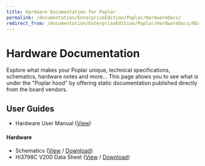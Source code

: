 ```yaml
---
title: Hardware Documentation for Poplar
permalink: /documentation/EnterpriseEdition/Poplar/HardwareDocs/
redirect_from: /documentation/EnterpriseEdition/Poplar/HardwareDocs/README.md/
---
```

# Hardware Documentation

Explore what makes your Poplar unique, technical specifications, schematics, hardware notes and more... This page allows you to see what is under the "Poplar hood" by offering static documentation published directly from the board vendors.

## User Guides

- Hardware User Manual ([View](HardwareUserManual.md))

#### Hardware

- Schematics ([View](https://github.com/sdrobertw/Poplar/blob/master/HardwareDocs/Poplar_Schematics_vA.pdf) / [Download](https://github.com/sdrobertw/Poplar/raw/master/HardwareDocs/Poplar_Schematics_vA.pdf))
- Hi3798C V200 Data Sheet ([View](https://github.com/sdrobertw/Poplar/blob/master/HardwareDocs/Processor_Datasheet_v2XX.pdf) / [Download](https://github.com/sdrobertw/Poplar/raw/master/HardwareDocs/Processor_Datasheet_v2XX.pdf))    
